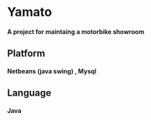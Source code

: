 # Yamato

#### A project for maintaing a motorbike showroom

## Platform
#### Netbeans (java swing) , Mysql

## Language
#### Java
